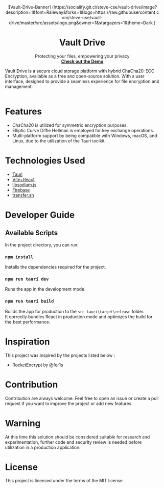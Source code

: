 <p align="center">
  <a href="#">
    
  </a>
  <p align="center">
   ![Vault-Drive-Banner] (https://socialify.git.ci/steve-cse/vault-drive/image?description=1&font=Raleway&forks=1&logo=https://raw.githubusercontent.com/steve-cse/vault-drive/master/src/assets/logo.png&owner=1&stargazers=1&theme=Dark
)
  </p>
  <h1 align="center"><b>Vault Drive</b></h1>
  <p align="center">
  Protecting your files, empowering your privacy
    <br /> 
    <a href="https://youtu.be/a5APg49S9MY"><strong>Check out the Demo</strong></a>
    
  </p>
</p>
Vault Drive is a secure cloud storage platform with hybrid ChaCha20-ECC Encryption, available as a free and open-source solution. With a user interface, designed to provide a seamless experience for file encryption and management.
<br/>
<br/>

# Features

- ChaCha20 is utilized for symmetric encryption purposes.
- Elliptic Curve Diffie Hellman is employed for key exchange operations.
- Multi-platform support by being compatible with Windows, macOS, and Linux, due to the utilization of the Tauri toolkit.

# Technologies Used

- <a href="https://tauri.app/">Tauri</a>
- <a href="https://vitejs.dev/">Vite+React</a>
- <a href="https://github.com/jedisct1/libsodium.js">libsodium.js</a>
- <a href="https://firebase.google.com/">Firebase</a>
- <a href="https://transfer.sh/">transfer.sh</a>

# Developer Guide

## Available Scripts

In the project directory, you can run:

### `npm install`

Installs the dependencies required for the project.

### `npm run tauri dev`

Runs the app in the development mode.

### `npm run tauri build`

Builds the app for production to the `src-tauri\target\release` folder.\
It correctly bundles React in production mode and optimizes the build for the best performance.

# Inspiration

This project was inspired by the projects listed below :

- [RocketEncrypt](https://github.com/fer1s/rocketencrypt) by [@fer1s](https://github.com/fer1s/)

# Contribution
Contribution are always welcome. Feel free to open an issue or create a pull request if you want to improve the project or add new features.

# Warning
 At this time this solution should be considered suitable for research and experimentation, further code and security review is needed before utilization in a production application.

# License
This project is licensed under the terms of the MIT license.
